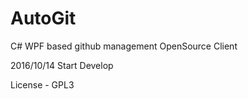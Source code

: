 # AutoGit
C# WPF based github management OpenSource Client

2016/10/14 Start Develop



License - GPL3
